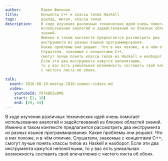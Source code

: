 ```yaml
---
author:         Павел Филонов
title:          Концепты C++ и классы типов Haskell
tags:           доклад, митап, классы типов
description:    В ходе изучения различных технических идей очень помогает
                использование аналогий и задействований из близких областей
                знаний.
                Именно в таком контексте предлагается рассмотреть два
                инструмента из разных языков программирования.
                Какие проблемы они решают. Что в них похоже, и в чём отличие.
                Слушатели, знакомые с концептами C++,
                смогут лучше понять классы типов из Haskell и наоборот.
                Если эти два инструмента кажутся непонятными,
                то у вас есть уникальная возможность составить своё впечатление
                с чистого листа об обоих.

talk:
  event: 2016-08-18-meetup-2016-summer-videos.md
  video:
    youtubeId: f6TmB6Zw8MQ
    start: [1, 18]
    end: [29, 44]
---
```


В ходе изучения различных технических идей очень помогает использование аналогий
и задействований из близких областей знаний.
Именно в таком контексте предлагается рассмотреть два инструмента из разных
языков программирования.
Какие проблемы они решают. Что в них похоже, и в чём отличие.
Слушатели, знакомые с концептами C++,
смогут лучше понять классы типов из Haskell и наоборот.
Если эти два инструмента кажутся непонятными,
то у вас есть уникальная возможность составить своё впечатление с чистого листа
об обоих.
